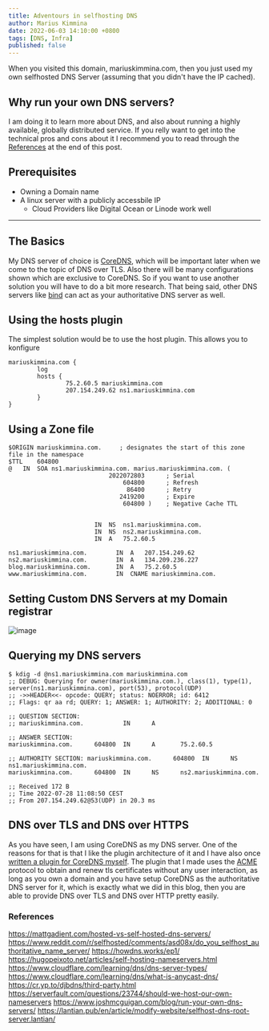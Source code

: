 ```yaml
---
title: Adventours in selfhosting DNS
author: Marius Kimmina
date: 2022-06-03 14:10:00 +0800
tags: [DNS, Infra]
published: false
---
```



When you visited this domain, mariuskimmina.com, then you just used my own selfhosted DNS Server (assuming that you didn't have the IP cached).

## Why run your own DNS servers?
I am doing it to learn more about DNS, and also about running a highly available, globally distributed service. If you relly want to get into the technical
pros and cons about it I recommend you to read through the [References](#references) at the end of this post.

## Prerequisites
* Owning a Domain name
* A linux server with a publicly accessbile IP
    * Cloud Providers like Digital Ocean or Linode work well

---

## The Basics

My DNS server of choice is [CoreDNS][CoreDNS], which will be important later when we come to the topic of DNS over TLS. 
Also there will be many configurations shown which are exclusive to CoreDNS. So if you want to use another solution you will
have to do a bit more research. That being said, other DNS servers like [bind][bind] can act as your authoritative DNS server as well.

## Using the hosts plugin

The simplest solution would be to use the host plugin. This allows you to konfigure 

```
mariuskimmina.com {
        log
        hosts {
                75.2.60.5 mariuskimmina.com
                207.154.249.62 ns1.mariuskimmina.com
        }
}
```



## Using a Zone file

```
$ORIGIN mariuskimmina.com.     ; designates the start of this zone file in the namespace
$TTL    604800
@   IN  SOA ns1.mariuskimmina.com. marius.mariuskimmina.com. (
                            2022072803      ; Serial
                                604800      ; Refresh
                                 86400      ; Retry
                               2419200      ; Expire
                                604800 )    ; Negative Cache TTL


                        IN  NS  ns1.mariuskimmina.com.
                        IN  NS  ns2.mariuskimmina.com.
                        IN  A   75.2.60.5

ns1.mariuskimmina.com.        IN  A   207.154.249.62
ns2.mariuskimmina.com.        IN  A   134.209.236.227
blog.mariuskimmina.com.       IN  A   75.2.60.5
www.mariuskimmina.com.        IN  CNAME mariuskimmina.com.
```

## Setting Custom DNS Servers at my Domain registrar

![image](/blog/Selfhosting-DNS/StackOverflow-GlueRecords.png "StackOverflow to the rescue")

## Querying my DNS servers

```
$ kdig -d @ns1.mariuskimmina.com mariuskimmina.com
;; DEBUG: Querying for owner(mariuskimmina.com.), class(1), type(1), server(ns1.mariuskimmina.com), port(53), protocol(UDP)
;; ->>HEADER<<- opcode: QUERY; status: NOERROR; id: 6412
;; Flags: qr aa rd; QUERY: 1; ANSWER: 1; AUTHORITY: 2; ADDITIONAL: 0

;; QUESTION SECTION:
;; mariuskimmina.com.           IN      A

;; ANSWER SECTION:
mariuskimmina.com.      604800  IN      A       75.2.60.5

;; AUTHORITY SECTION: mariuskimmina.com.      604800  IN      NS      ns1.mariuskimmina.com.
mariuskimmina.com.      604800  IN      NS      ns2.mariuskimmina.com.

;; Received 172 B
;; Time 2022-07-28 11:08:50 CEST
;; From 207.154.249.62@53(UDP) in 20.3 ms
```

## DNS over TLS and DNS over HTTPS
As you have seen, I am using CoreDNS as my DNS server. One of the reasons for that is that I like the plugin architecture of it and 
I have also once [written a plugin for CoreDNS myself][my-plugin]. The plugin that I made uses the [ACME][ACME] protocol to obtain and renew
tls certificates without any user interaction, as long as you own a domain and you have setup CoreDNS as the authoritative DNS server for it, 
which is exactly what we did in this blog, then you are able to provide DNS over TLS and DNS over HTTP pretty easily.


### References
https://mattgadient.com/hosted-vs-self-hosted-dns-servers/
https://www.reddit.com/r/selfhosted/comments/asd08x/do_you_selfhost_authoritative_name_server/
https://howdns.works/ep1/
https://hugopeixoto.net/articles/self-hosting-nameservers.html
https://www.cloudflare.com/learning/dns/dns-server-types/
https://www.cloudflare.com/learning/dns/what-is-anycast-dns/
https://cr.yp.to/djbdns/third-party.html
https://serverfault.com/questions/23744/should-we-host-our-own-nameservers
https://www.joshmcguigan.com/blog/run-your-own-dns-servers/
https://lantian.pub/en/article/modify-website/selfhost-dns-root-server.lantian/


[my-plugin]: https://github.com/mariuskimmina/coredns-tlsplus
[ACME]: https://www.rfc-editor.org/rfc/rfc8555
[script]: https://github.com/mariuskimmina/.dotfiles/blob/main/bin/.local/bin/pmux
[cloudflare]: https://blog.cloudflare.com/cloudflare-outage-on-july-17-2020/
[CoreDNS]: https://github.com/coredns/coredns
[bind]: https://github.com/isc-projects/bind9
